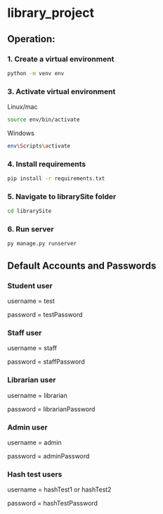 # library_project

## Operation:
### 1. Create a virtual environment
```bash
python -m venv env
```

### 3. Activate virtual environment
Linux/mac
```bash
source env/bin/activate
```
Windows
```bash
env\Scripts\activate
```

### 4. Install requirements
```bash
pip install -r requirements.txt
```

### 5. Navigate to librarySite folder
```bash
cd librarySite
```

### 6. Run server
```bash
py manage.py runserver
```

## Default Accounts and Passwords 
### Student user
username = test

password = testPassword

### Staff user 
username = staff

password = staffPassword

### Librarian user
username = librarian

password = librarianPassword

### Admin user 
username = admin

password = adminPassword

### Hash test users 
username = hashTest1 or hashTest2

password = hashTestPassword

